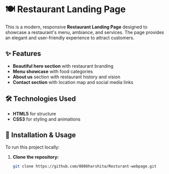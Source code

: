 # 🍽️ Restaurant Landing Page  

This is a modern, responsive **Restaurant Landing Page** designed to showcase a restaurant's menu, ambiance, and services. The page provides an elegant and user-friendly experience to attract customers.  

## ✨ Features  
- **Beautiful hero section** with restaurant branding  
- **Menu showcase** with food categories  
- **About us** section with restaurant history and vision   
- **Contact section** with location map and social media links  

## 🛠 Technologies Used  
- **HTML5** for structure  
- **CSS3** for styling and animations  


## 🚀 Installation & Usage  
To run this project locally:  
1. **Clone the repository:**  
   ```bash
   git clone https://github.com/0806harshita/Resturant-webpage.git
